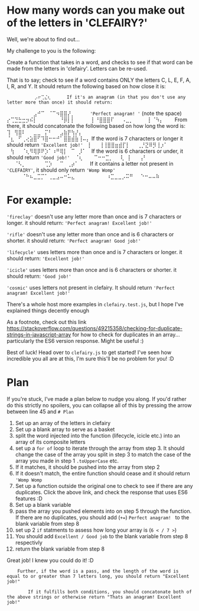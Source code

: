 # How many words can you make out of the letters in 'CLEFAIRY?'

Well, we're about to find out...

My challenge to you is the following:

Create a function that takes in a word, and checks to see if that word can be made from the letters in 'clefairy'. Letters can be re-used.

That is to say; check to see if a word contains ONLY the letters C, L, E, F, A, I, R, and Y. It should return the following based on how close it is:

      ⠀⠀⠀⠀⠀⠀⠀⡠⠖⢉⣌⢆⠀⠀⠀⠀⠀If it's an anagram (in that you don't use any letter more than once) it should return:
⠀⠀⠀⠀⠀⠀⠀⣠⠚⠉⠀⠈⠉⠲⣿⣿⡜⡀⠀⠀⠀⠀`'Perfect anagram! '` (note the space)
⡔⢉⣙⣓⣒⡲⠮⡇⠀⠀⠀⠀⠀⠀⠘⡿⡇⡇⠀⠀⠀⠀
⡇⠘⣿⣿⣿⠏⠀⠀⠠⣀⡀⠀⠀⠀⠀⡇⠈⠳⡄⠀⠀⠀From there, it should concatonate the following based on how long the word is:
⢹⠀⢻⣿⠇⠀⠀⣀⣀⠀⡍⠃⠀⠀⣠⣷⡟⢳⡜⡄⠀⠀  
⠈⣆⠀⠋⢀⢔⣵⣿⠋⠹⣿⠒⠒⠚⠁⣿⣿⣾⣷⢸⠤⡄    If the word is 7 characters or longer it should return `'Excellent job!'`
⠀⡇⠀⠀⢸⢸⣿⣿⣶⣾⡏⡇⠀⠀⢀⡘⣝⠿⡻⢸⡰⠁
⠀⢳⠀⠀⠈⢆⠻⢿⡿⠟⡱⠁⠰⠛⢿⡇⠀⠉⠀⡸⠁⠀    If the word is 6 characters or under, it should return `'Good job!'`
⠀⠈⢆⠀⠀⠀⠉⠒⠒⣉⡀⠀⠀⢇⠀⡇⠀⠀⢠⠃⠀⠀
⠀⠀⠈⠣⡀⠀⠀⠀⠀⠀⢉⡱⠀⠀⠉⠀⢀⡴⠁⠀⠀⠀If it contains a letter not present in `'CLEFAIRY'`, it should only return `'Womp Womp'`
⠀⠀⠀⠀⠈⠓⠦⣀⣉⡉⠁⢀⣀⣠⠤⠒⠥⣄⠀⠀⠀ 
⠀⠀⠀⠀⠀⠰⣉⣀⣀⡠⠭⠛⠀⠀⠑⠒⠤⠤⠷⠀⠀⠀

# For example:

`'fireclay'` doesn't use any letter more than once and is 7 characters or longer. it should return: 
      `'Perfect anagram! Excellent job!'`

`'rifle'` doesn't use any letter more than once and is 6 characters or shorter. it should return: 
      `'Perfect anagram! Good job!'`
      
`'lifecycle'` uses letters more than once and is 7 characters or longer. it should return: 
      `'Excellent job!'`  

`'icicle'` uses letters more than once and is 6 characters or shorter. it should return: 
      `'Good job!'` 

`'cosmic'` uses letters not present in clefairy. It should return 
      `'Perfect anagram! Excellent job!'`

There's a whole host more examples in `clefairy.test.js`, but I hope I've explained things decently enough

As a footnote, check out this link https://stackoverflow.com/questions/49215358/checking-for-duplicate-strings-in-javascript-array for how to check for duplicates in an array... particularly the ES6 version response. Might be useful :)

Best of luck! Head over to `clefairy.js` to get started! I've seen how incredible you all are at this, I'm sure this'll be no problem for you! :D

# Plan

If you're stuck, I've made a plan below to nudge you along. If you'd rather do this strictly no spoilers, you can collapse all of this by pressing the arrow between line 45 and `# Plan`

1. Set up an array of the letters in clefairy 
2. Set up a blank array to serve as a basket
3. split the word injected into the function (lifecycle, icicle etc.) into an array of its composite letters 
4. set up a `for of` loop to iterate through the array from step 3. It should change the case of the array you split in step 3 to match the case of the array you made in step 1 `.toUpperCase` etc.
5. If it matches, it should be pushed into the array from step 2
6. If it doesn't match, the entire function should cease and it should return `'Womp Womp`
7. Set up a function outside the original one to check to see if there are any duplicates. Click the above link, and check the response that uses ES6 features :D
8. Set up a blank variable
9. pass the array you pushed elements into on step 5 through the function. If there are no duplicates, you should add (`+=`) `Perfect anagram! ` to the blank variable from step 8  
10. set up 2 `if` statments to assess how long your array is (`6 < / 7 >`)
11. You should add `Excellent / Good job` to the blank variable from step 8 respectivly
12. return the blank variable from step 8

Great job! I knew you could do it! :D






       
       
       
       
       
       
       
       
        

        Further, if the word is a pass, and the length of the word is equal to or greater than 7 letters long, you should return "Excellent job!"

            If it fulfills both conditions, you should concatonate both of the above strings or otherwise return "Thats an anagram! Excellent job!"